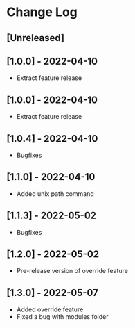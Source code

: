 # Change Log

## [Unreleased]
## [1.0.0] - 2022-04-10
- Extract feature release

## [1.0.0] - 2022-04-10
- Extract feature release

## [1.0.4] - 2022-04-10
- Bugfixes

## [1.1.0] - 2022-04-10
- Added unix path command

## [1.1.3] - 2022-05-02
- Bugfixes

## [1.2.0] - 2022-05-02
- Pre-release version of override feature

## [1.3.0] - 2022-05-07
- Added override feature
- Fixed a bug with modules folder